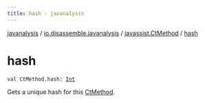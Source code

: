 ```yaml
---
title: hash - javanalysis
---
```


[javanalysis](../../index.html) / [io.disassemble.javanalysis](../index.html) / [javassist.CtMethod](index.html) / [hash](./hash.html)

# hash

`val CtMethod.hash: `[`Int`](https://kotlinlang.org/api/latest/jvm/stdlib/kotlin/-int/index.html)

Gets a unique hash for this [CtMethod](#).

